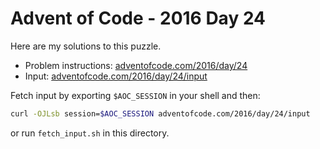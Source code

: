# Advent of Code - 2016 Day 24
Here are my solutions to this puzzle.

* Problem instructions: [adventofcode.com/2016/day/24](https://adventofcode.com/2016/day/24)
* Input: [adventofcode.com/2016/day/24/input](https://adventofcode.com/2016/day/24/input)

Fetch input by exporting `$AOC_SESSION` in your shell and then:
```bash
curl -OJLsb session=$AOC_SESSION adventofcode.com/2016/day/24/input
```

or run `fetch_input.sh` in this directory.
